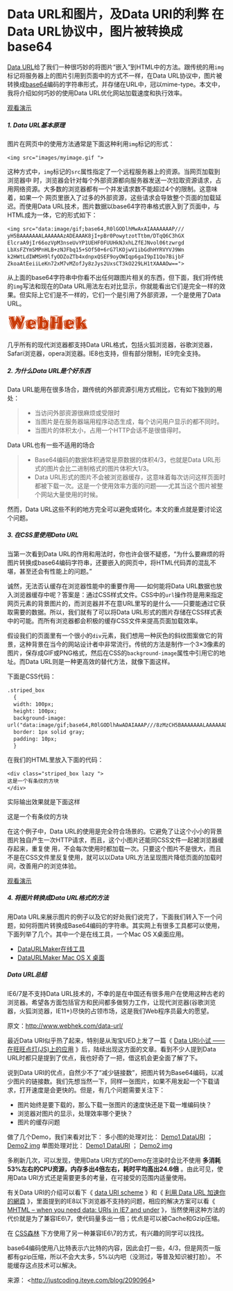 # Data URL和图片，及Data URI的利弊 在Data URL协议中，图片被转换成base64



[Data URL](http://en.wikipedia.org/wiki/Data_URL)给了我们一种很巧妙的将图片“嵌入”到HTML中的方法。跟传统的用`img`标记将服务器上的图片引用到页面中的方式不一样，在Data URL协议中，图片被转换成[base64](http://en.wikipedia.org/wiki/Base64)编码的字符串形式，并存储在URL中，冠以mime-type。本文中，我将介绍如何巧妙的使用Data URL优化网站加载速度和执行效率。

[观看演示](http://www.webhek.com/demo/data-url/)

##### 1. Data URL基本原理

图片在网页中的使用方法通常是下面这种利用`img`标记的形式：

```
<img src="images/myimage.gif ">  
```

这种方式中，`img`标记的`src`属性指定了一个远程服务器上的资源。当网页加载到浏览器中 时，浏览器会针对每个外部资源都向服务器发送一次拉取资源请求，占用网络资源。大多数的浏览器都有一个并发请求数不能超过4个的限制。这意味着，如果一个 网页里嵌入了过多的外部资源，这些请求会导致整个页面的加载延迟。而使用Data URL技术，图片数据以base64字符串格式嵌入到了页面中，与HTML成为一体，它的形式如下：

```
<img src="data:image/gif;base64,R0lGODlhMwAxAIAAAAAAAP///  
yH5BAAAAAAALAAAAAAzADEAAAK8jI+pBr0PowytzotTtbm/DTqQ6C3hGX  
ElcraA9jIr66ozVpM3nseUvYP1UEHF0FUUHkNJxhLZfEJNvol06tzwrgd  
LbXsFZYmSMPnHLB+zNJFbq15+SOf50+6rG7lKOjwV1ibGdhHYRVYVJ9Wn  
k2HWtLdIWMSH9lfyODZoZTb4xdnpxQSEF9oyOWIqp6gaI9pI1Qo7BijbF  
ZkoaAtEeiiLeKn72xM7vMZofJy8zJys2UxsCT3kO229LH1tXAAAOw==">  
```

 

从上面的base64字符串中你看不出任何跟图片相关的东西，但下面，我们将传统的`img`写法和现在的Data URL用法左右对比显示，你就能看出它们是完全一样的效果。但实际上它们是不一样的，它们一个是引用了外部资源，一个是使用了Data URL。

![thufir](image-201710201430/e1a51787-9fe0-4e01-afeb-2c8606a0c9f4.png)

几乎所有的现代浏览器都支持Data URL格式，包括火狐浏览器，谷歌浏览器，Safari浏览器，opera浏览器。IE8也支持，但有部分限制，IE9完全支持。



##### 2. 为什么Data URL是个好东西

Data URL能用在很多场合，跟传统的外部资源引用方式相比，它有如下独到的用处：

> - 当访问外部资源很麻烦或受限时
> - 当图片是在服务器端用程序动态生成，每个访问用户显示的都不同时。
> - 当图片的体积太小，占用一个HTTP会话不是很值得时。

Data URL也有一些不适用的场合

> - Base64编码的数据体积通常是原数据的体积4/3，也就是Data URL形式的图片会比二进制格式的图片体积大1/3。
> - Data URL形式的图片不会被浏览器缓存，这意味着每次访问这样页面时都被下载一次。这是一个使用效率方面的问题——尤其当这个图片被整个网站大量使用的时候。

然而，Data URL这些不利的地方完全可以避免或转化。本文的重点就是要讨论这个问题。



##### 3. 在CSS里使用Data URL

当第一次看到Data URL的作用和用法时，你也许会很不疑惑，“为什么要麻烦的将图片转换成base64编码字符串，还要嵌入的网页中，将HTML代码弄的混乱不堪，甚至还会有性能上的问题。”

 

诚然，无法否认缓存在浏览器性能中的重要作用——如何能将Data URL数据也放入浏览器缓存中呢？答案是：通过CSS样式文件。CSS中的`url`操作符是用来指定网页元素的背景图片的，而浏览器并不在意URL里写的是什么——只要能通过它获取需要的数据。所以，我们就有了可以将Data URL形式的图片存储在CSS样式表中的可能。而所有浏览器都会积极的缓存CSS文件来提高页面加载效率。

 

假设我们的页面里有一个很小的`div`元素，我们想用一种灰色的斜纹图案做它的背景，这种背景在当今的网站设计者中非常流行。传统的方法是制作一个3×3像素的图片，保存成GIF或PNG格式，然后在CSS的`background-image`属性中引用它的地址。而Data URL则是一种更高效的替代方法，就像下面这样。

下面是CSS代码：

```
.striped_box  
  {  
  width: 100px;  
  height: 100px;  
  background-image: url("data:image/gif;base64,R0lGODlhAwADAIAAAP///8zMzCH5BAAAAAAALAAAAAADAAMAAAIEBHIJBQA7");  
  border: 1px solid gray;  
  padding: 10px;  
  }  
```

在我们的HTML里放入下面的代码：

```
<div class="striped_box lazy ">  
这是一个有条纹的方块  
</div>  
```

实际输出效果就是下面这样

这是一个有条纹的方块

在这个例子中，Data URL的使用是完全符合场景的。它避免了让这个小小的背景图片独自产生一次HTTP请求，而且，这个小图片还能同CSS文件一起被浏览器缓存起来，重复使 用，不会每次使用时都加载一次。只要这个图片不是很大，而且不是在CSS文件里反复使用，就可以以Data URL方法呈现图片降低页面的加载时间，改善用户的浏览体验。

 

[观看演示](http://www.webhek.com/demo/data-url/)



##### 4. 将图片转换成Data URL格式的方法

用Data URL来展示图片的例子以及它的好处我们说完了，下面我们转入下一个问题，如何将图片转换成Base64编码的字符串。其实网上有很多工具都可以使用，下面列举了几个。其中一个是在线工具，一个Mac OS X桌面应用。

- [DataURLMaker在线工具](http://dataurl.net/#dataurlmaker)
- [DataURLMaker Mac OS X 桌面](https://github.com/sveinbjornt/Data-URL-Toolkit)



##### Data URL总结

IE6/7是不支持Data URL技术的，不幸的是在中国还有很多用户在使用这种古老的浏览器。希望各方面包括官方和民间都多做努力工作，让现代浏览器(谷歌浏览器，火狐浏览器，IE11+)尽快的占领市场，这是我们Web程序员最大的愿望。

原文：<http://www.webhek.com/data-url/>

 

最近Data URI似乎热了起来，特别是从淘宝UED上发了一篇《 [Data URI小试 —— 在旺旺点灯(JS)上的应用](http://ued.taobao.com/blog/2009/10/28/data-uri-try/) 》后，陆续出现这方面的文章。看到不少人提到Data URL时都只是提到了优点，我也好奇了一把，借这机会更全面了解了下。

 

说到Data URI的优点，自然少不了“减少链接数”，把图片转为Base64编码，以减少图片的链接数。我们先想当然一下，同样一张图片，如果不用发起一个下载请求，打开速度是会更快的。但是，有几个问题需要关注下：

- 图片始终是要下载的，那么下载一张图片的速度快还是下载一堆编码快？
- 浏览器对图片的显示，处理效率哪个更快？
- 图片的缓存问题

做了几个Demo，我们来看对比下：
多小图的处理对比： [Demo1 DataURI](http://www.cssforest.org/trys/DataURI/Data-URI-1a.htm) ； [Demo2 img](http://www.cssforest.org/trys/DataURI/Data-URI-1b.htm)
单图处理对比： [Demo1 DataURI](http://www.cssforest.org/trys/DataURI/Data-URI-2a.htm) ； [Demo2 img](http://www.cssforest.org/trys/DataURI/Data-URI-2b.htm)

 

多刷新几次，可以发现，使用Data URI方式的Demo在渲染时会比不使用 **多消耗53%左右的CPU资源，内存多出4倍左右，耗时平均高出24.6倍** 。由此可见，使用Data URl方式还是需要更多的考量，在可接受的范围内适量使用。

 

有关Data URI的介绍可以看下《 [data URI scheme](http://en.wikipedia.org/wiki/Data_URI_scheme) 》和《 [利用 Data URL 加速你的網頁](http://www.hksilicon.com/kb/articles/2882/1/-Data-URL-/Page1.html) 》，里面提到的IE8以下浏览器不支持的问题，相应的解决方案可以看《 [MHTML – when you need data: URIs in IE7 and under](http://www.phpied.com/mhtml-when-you-need-data-uris-in-ie7-and-under/) 》，当然使用这种方法的代价就是为了兼容IE6\7，使代码量多出一倍；优点是可以被Cache和Gzip压缩。

在 [CSS森林](http://www.cssforest.org/blog/) 下方使用了另一种兼容IE6\7的方式，有兴趣的同学可以找找。

base64编码使用八比特表示六比特的内容，因此会打一些，4/3，但是网页一版都有gzip压缩，所以不会大太多，5%以内吧（没测过，等普及知识被打脸）。 不能缓存这点技术可以解决。

来源： <<http://justcoding.iteye.com/blog/2090964>>

 